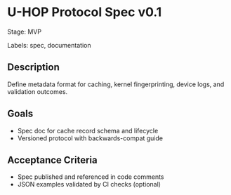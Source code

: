 # U-HOP Protocol Spec v0.1

Stage: MVP

Labels: spec, documentation

## Description
Define metadata format for caching, kernel fingerprinting, device logs, and validation outcomes.

## Goals

- Spec doc for cache record schema and lifecycle
- Versioned protocol with backwards-compat guide

## Acceptance Criteria

- Spec published and referenced in code comments
- JSON examples validated by CI checks (optional)
